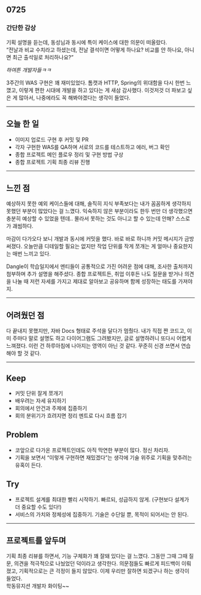 ## 0725
### 간단한 감상  

기획 설명을 듣는데, 동성님과 동시에 특이 케이스에 대한 의문이 떠올랐다.  
“전날과 비교 수치라고 하셨는데, 전날 결석이면 어떻게 하나요? 비교를 안 하나요, 아니면 최근 출석일로 처리하나요?”  
 
_하여튼 개발자들ㅋㅋ_

3주간의 WAS 구현은 꽤 재미있었다.
톰캣과 HTTP, Spring의 위대함을 다시 한번 느꼈고, 이렇게 편한 시대에 개발을 하고 있다는 게 새삼 감사했다. 
이것저것 더 파보고 싶은 게 많아서, 나중에라도 꼭 해봐야겠다는 생각이 들었다.  

---
## 오늘 한 일  

- 이미지 업로드 구현 후 커밋 및 PR  
- 각자 구현한 WAS를 QA하며 서로의 코드를 테스트하고 에러, 버그 확인  
- 종합 프로젝트 메인 플로우 정리 및 구현 방법 구상  
- 종합 프로젝트 기획 최종 리뷰 진행  

---

## 느낀 점  

예상하지 못한 예외 케이스들에 대해, 솔직히 지식 부족보다는 내가 꼼꼼하게 생각하지 못했던 부분이 많았다는 걸 느꼈다. 
익숙하지 않은 부분이라도 한두 번만 더 생각했으면 충분히 예상할 수 있었을 텐데.. 몰라서 못하는 것도 아니고 할 수 있는데 안해? 스스로가 괘씸하다.

마감이 다가오다 보니 개발과 동시에 커밋을 했다. 
바로 바로 하니까 커밋 메시지가 금방 써졌다.
오늘만큼 디테일할 필요는 없지만 작업 단위를 작게 쪼개는 게 얼마나 중요한지는 매번 느끼고 있다.  

Dangle이 학습일지에서 멘티들이 공통적으로 가진 어려운 점에 대해, 조사한 출처까지 첨부하며 추가 설명을 해주셨다. 
종합 프로젝트든, 취업 이후든 나도 질문을 받거나 의견을 나눌 때 저런 자세를 가지고 제대로 알아보고 공유하며 함께 성장하는 태도를 가져야지.  

---

## 어려웠던 점  

다 끝내지 못했지만, 자바 Docs 형태로 주석을 달다가 멈췄다. 
내가 직접 짠 코드고, 이미 주마다 말로 설명도 하고 다이어그램도 그려봤지만, 글로 설명하려니 또다시 어렵게 느껴졌다. 
이런 건 하루아침에 나아지는 영역이 아닌 것 같다. 꾸준히 신경 쓰면서 연습해야 할 것 같다.  

---

## Keep  

- 커밋 단위 잘게 쪼개기  
- 배우려는 자세 유지하기  
- 회의에서 안건과 주제에 집중하기  
- 회의 분위기가 흐려지면 정리 멘트로 다시 흐름 잡기  

## Problem  
- 코앞으로 다가온 프로젝트인데도 아직 막연한 부분이 많다. 정신 차리자.  
- 기획을 보면서 “이렇게 구현하면 재밌겠다”는 생각에 기술 위주로 기획을 맞추려는 유혹이 든다.  

## Try  
- 프로젝트 설계를 최대한 빨리 시작하기. 빠르되, 성급하지 않게. (구현보다 설계가 더 중요할 수도 있다!)  
- 서비스의 가치와 정체성에 집중하기. 기술은 수단일 뿐, 목적이 되어서는 안 된다.  

---

## 프로젝트를 앞두며  
기획 최종 리뷰를 하면서, 기능 구체화가 꽤 잘돼 있다는 걸 느꼈다. 
그동안 그때 그때 질문, 의견을 적극적으로 나눴었던 덕이라고 생각한다.
의문점들도 빠르게 피드백이 이뤄졌고, 기획적으로는 큰 걱정이 들지 않았다. 
이제 우리만 잘하면 되겠구나 하는 생각이 들었다.  
학동뮤지션 개발자 화이팅~~